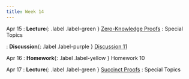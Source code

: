 ```yaml
---
title: Week 14
---
```


Apr 15
: **Lecture**{: .label .label-green } [Zero-Knowledge Proofs](/assets/lecture_slides/lec21.pdf)
    : Special Topics

: **Discussion**{: .label .label-purple } [Discussion 11](/assets/discussion/disc11.pdf)

Apr 16
: **Homework**{: .label .label-yellow } Homework 10

Apr 17
: **Lecture**{: .label .label-green } [Succinct Proofs](/assets/lecture_slides/lec22.pdf)
    : Special Topics

